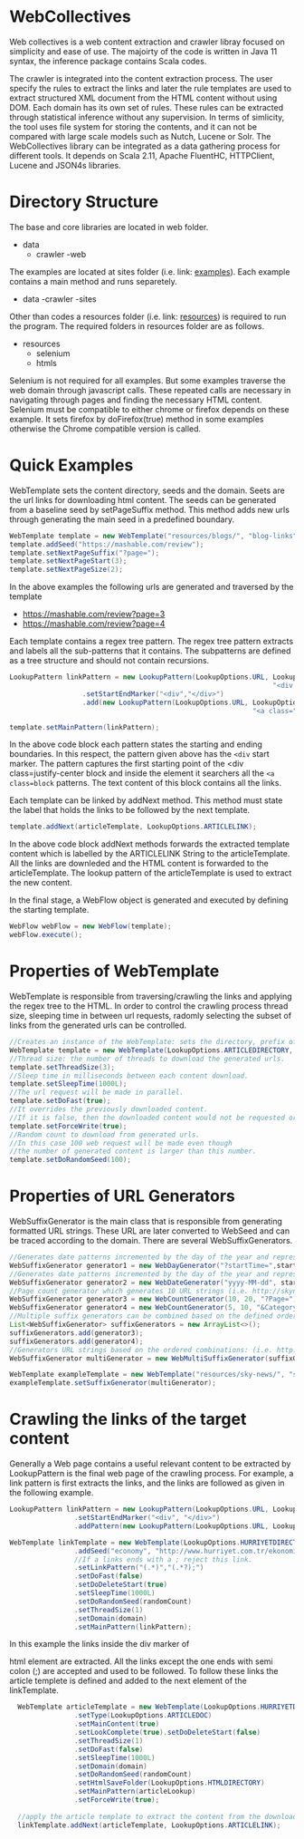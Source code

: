 # WebCollectives

Web collectives is a web content extraction and crawler libray focused on simplicity and ease of use. The majoirty of the code is written in Java 11 syntax, the inference package contains Scala codes.

The crawler is integrated into the content extraction process. The user specify the rules to extract the links and later the rule templates are used to
extract structured XML document from the HTML content without using DOM. Each domain has its own set of rules. These rules can be extracted
through statistical inference without any supervision. In terms of simlicity, the tool uses file system for storing the contents, and 
it can not be compared with large scale models such as Nutch, Lucene or Solr. The WebCollectives library can be integrated as a data gathering process for different tools. It depends on Scala 2.11, Apache FluentHC, HTTPClient, Lucene and JSON4s libraries.   

# Directory Structure

The base and core libraries are located in web folder.

- data
  - crawler
    -web

The examples are located at sites folder (i.e. link: [examples](src/data/crawler/sites/)). Each example contains a main method and runs separetely. 

- data
  -crawler
    -sites

Other than codes a resources folder (i.e. link: [resources](resources/)) is required to run the program. The required folders in resources folder are as follows.

- resources
  - selenium
  - htmls

Selenium is not required for all examples. But some examples traverse the web domain through javascript calls. These repeated calls are necessary in 
navigating through pages and finding the necessary HTML content. Selenium must be compatible to either chrome or firefox depends on these example. It sets  firefox by doFirefox(true) method in some examples otherwise the Chrome compatible version is called. 


# Quick Examples

WebTemplate sets the content directory, seeds and the domain. Seets are the url links for downloading html content. The seeds can be generated from a baseline seed by setPageSuffix method. This method adds new urls through generating the main seed in a predefined boundary.

```java
WebTemplate template = new WebTemplate("resources/blogs/", "blog-links", "mashable.com");
template.addSeed("https://mashable.com/review");
template.setNextPageSuffix("?page=");
template.setNextPageStart(3);
template.setNextPageSize(2);
```

In the above examples the following urls are generated and traversed by the template
- https://mashable.com/review?page=3
- https://mashable.com/review?page=4

Each template contains a regex tree pattern. The regex tree pattern extracts and labels all the sub-patterns that it contains. The subpatterns are defined as a tree structure and should not contain recursions. 

```java
LookupPattern linkPattern = new LookupPattern(LookupOptions.URL, LookupOptions.CONTAINER, 
                                                                 "<div class=\"justify-center(.*?)>","</div>")
                  .setStartEndMarker("<div","</div>")
                  .add(new LookupPattern(LookupOptions.URL, LookupOptions.ARTICLELINK, 
                                                            "<a class="block(.*?)href=\"","\""));

template.setMainPattern(linkPattern);
```
In the above code block each pattern states the starting and ending boundaries. In this respect, the pattern given above has the `<div` start marker. The pattern captures the first starting point of the <div class=justify-center block and inside the element it searchers all the `<a class=block` patterns. The text content of this block contains all the links.     

Each template can be linked by addNext method. This method must state the label that holds the links to be followed by the next template.

```java
template.addNext(articleTemplate, LookupOptions.ARTICLELINK);

```
In the above code block addNext methods forwards the extracted template content which is labelled by the ARTICLELINK String to the articleTemplate. All the links are downleded and the HTML content is forwarded to the articleTemplate. The lookup pattern of the articleTemplate is used to extract the new content.

In the final stage, a WebFlow object is generated and executed by defining the starting template.

```java
WebFlow webFlow = new WebFlow(template);
webFlow.execute();
```

# Properties of WebTemplate

WebTemplate is responsible from traversing/crawling the links and applying the regex tree to the HTML. In order to control the crawling process thread size, sleeping time in between url requests, radomly selecting the subset of links from the generated urls can be controlled.

```java
//Creates an instance of the WebTemplate: sets the directory, prefix of downloaded content, and the web domain url.
WebTemplate template = new WebTemplate(LookupOptions.ARTICLEDIRECTORY, "article-text", "mashable.com");
//Thread size: the number of threads to download the generated urls.
template.setThreadSize(3); 
//Sleep time in milliseconds between each content download.
template.setSleepTime(1000L);
//The url request will be made in parallel.
template.setDoFast(true);
//It overrides the previously downloaded content. 
//If it is false, then the downloaded content would not be requested or downloaded again. 
template.setForceWrite(true);
//Random count to download from generated urls.
//In this case 100 web request will be made even though 
//the number of generated content is larger than this number. 
template.setDoRandomSeed(100);
```

# Properties of URL Generators
WebSuffixGenerator is the main class that is responsible from generating formatted URL strings. These URL are later converted to  WebSeed and can be traced according to the domain. There are several WebSuffixGenerators.

```java
//Generates date patterns incremented by the day of the year and represented by miliseconds after the suffix (i.e. ?startDate=).
WebSuffixGenerator generator1 = new WebDayGenerator("?startTime=",startDate, endDate);
//Generates date patterns incremented by the day of the year and represented based on the defined formatted text.
WebSuffixGenerator generator2 = new WebDateGenerator("yyyy-MM-dd", startDate, endDate);
//Page count generator which generates 10 URL strings (i.e. http://skynews.com?Page=10, http://skynews.com?Page=11, ...)
WebSuffixGenerator generator3 = new WebCountGenerator(10, 20, "?Page="); 
WebSuffixGenerator generator4 = new WebCountGenerator(5, 10, "&Category=");
//Multiple suffix generators can be combined based on the defined order.
List<WebSuffixGenerator> suffixGenerators = new ArrayList<>();
suffixGenerators.add(generator3);
suffixGenerators.add(generator4);
//Generators URL strings based on the ordered combinations: (i.e. http://skynews.com?Page=10&Category=5, http://skynews.com?Page=10&Category=6,...) 
WebSuffixGenerator multiGenerator = new WebMultiSuffixGenerator(suffixGenerators);

WebTemplate exampleTemplate = new WebTemplate("resources/sky-news/", "skynews-links", "skynews.com");
exampleTemplate.setSuffixGenerator(multiGenerator);

```

# Crawling the links of the target content 

Generally a Web page  contains a useful relevant content to be extracted by LookupPattern is the final web page of the crawling process. For example, a link pattern is first extracts the links, and the links are followed as given in the following example.

```java
LookupPattern linkPattern = new LookupPattern(LookupOptions.URL, LookupOptions.MAINPAGE, "<div class=\"row\"(.*?)>", "</div>")
                .setStartEndMarker("<div", "</div>")
                .addPattern(new LookupPattern(LookupOptions.URL, LookupOptions.ARTICLELINK, "<a href=\"", "\""));

WebTemplate linkTemplate = new WebTemplate(LookupOptions.HURRIYETDIRECTORY, "article-links", domain)
                .addSeed("economy", "http://www.hurriyet.com.tr/ekonomi/")
                //If a links ends with a ; reject this link.
                .setLinkPattern("(.*)","(.*?);")
                .setDoFast(false)
                .setDoDeleteStart(true)
                .setSleepTime(1000L)
                .setDoRandomSeed(randomCount)
                .setThreadSize(1)
                .setDomain(domain)
                .setMainPattern(linkPattern);

```
In this example the links inside the div marker of <div class="row"> html element are extracted. All the links except the one ends with semi colon (;) are accepted and used to be followed. To follow these links the article templete is defined and added to the next element of the linkTemplate.
  
```java
  WebTemplate articleTemplate = new WebTemplate(LookupOptions.HURRIYETDIRECTORY, "article-text", domain)
                .setType(LookupOptions.ARTICLEDOC)
                .setMainContent(true)
                .setLookComplete(true).setDoDeleteStart(false)
                .setThreadSize(1)
                .setDoFast(false)
                .setSleepTime(1000L)
                .setDomain(domain)
                .setDoRandomSeed(randomCount)
                .setHtmlSaveFolder(LookupOptions.HTMLDIRECTORY)
                .setMainPattern(articleLookup)
                .setForceWrite(true);
  
  //apply the article template to extract the content from the downloaded and extracted links of the linkTemplate
  linkTemplate.addNext(articleTemplate, LookupOptions.ARTICLELINK);
  
```  
  





    


